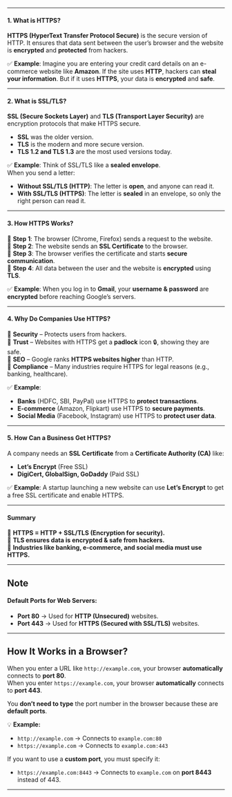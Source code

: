 
---

#### **1. What is HTTPS?**

**HTTPS (HyperText Transfer Protocol Secure)** is the secure version of HTTP. It ensures that data sent between the user’s browser and the website is **encrypted** and **protected** from hackers.

✅ **Example**: Imagine you are entering your credit card details on an e-commerce website like **Amazon**. If the site uses **HTTP**, hackers can **steal your information**. But if it uses **HTTPS**, your data is **encrypted** and **safe**.

---

#### **2. What is SSL/TLS?**

**SSL (Secure Sockets Layer)** and **TLS (Transport Layer Security)** are encryption protocols that make HTTPS secure.

- **SSL** was the older version.
- **TLS** is the modern and more secure version.
- **TLS 1.2 and TLS 1.3** are the most used versions today.

✅ **Example**: Think of SSL/TLS like a **sealed envelope**.  
When you send a letter:

- **Without SSL/TLS (HTTP)**: The letter is **open**, and anyone can read it.
- **With SSL/TLS (HTTPS)**: The letter is **sealed** in an envelope, so only the right person can read it.

---

#### **3. How HTTPS Works?**

🔹 **Step 1**: The browser (Chrome, Firefox) sends a request to the website.  
🔹 **Step 2**: The website sends an **SSL Certificate** to the browser.  
🔹 **Step 3**: The browser verifies the certificate and starts **secure communication**.  
🔹 **Step 4**: All data between the user and the website is **encrypted** using **TLS**.

✅ **Example**: When you log in to **Gmail**, your **username & password** are **encrypted** before reaching Google’s servers.

---

#### **4. Why Do Companies Use HTTPS?**

🔹 **Security** – Protects users from hackers.  
🔹 **Trust** – Websites with HTTPS get a **padlock** icon 🔒, showing they are safe.  
🔹 **SEO** – Google ranks **HTTPS websites higher** than HTTP.  
🔹 **Compliance** – Many industries require HTTPS for legal reasons (e.g., banking, healthcare).

✅ **Example**:

- **Banks** (HDFC, SBI, PayPal) use HTTPS to **protect transactions**.
- **E-commerce** (Amazon, Flipkart) use HTTPS to **secure payments**.
- **Social Media** (Facebook, Instagram) use HTTPS to **protect user data**.

---

#### **5. How Can a Business Get HTTPS?**

A company needs an **SSL Certificate** from a **Certificate Authority (CA)** like:

- **Let’s Encrypt** (Free SSL)
- **DigiCert, GlobalSign, GoDaddy** (Paid SSL)

✅ **Example**: A startup launching a new website can use **Let’s Encrypt** to get a free SSL certificate and enable HTTPS.

---

#### **Summary**

🔹 **HTTPS = HTTP + SSL/TLS (Encryption for security).**  
🔹 **TLS ensures data is encrypted & safe from hackers.**  
🔹 **Industries like banking, e-commerce, and social media must use HTTPS.**

---


## **Note**
#### **Default Ports for Web Servers:**

- **Port 80** → Used for **HTTP (Unsecured)** websites.
- **Port 443** → Used for **HTTPS (Secured with SSL/TLS)** websites.

---

## **How It Works in a Browser?**

When you enter a URL like `http://example.com`, your browser **automatically** connects to **port 80**.  
When you enter `https://example.com`, your browser **automatically** connects to **port 443**.

You **don’t need to type** the port number in the browser because these are **default ports**.

💡 **Example:**

- `http://example.com` → Connects to `example.com:80`
- `https://example.com` → Connects to `example.com:443`

If you want to use a **custom port**, you must specify it:

- `https://example.com:8443` → Connects to `example.com` on **port 8443** instead of 443.

---


